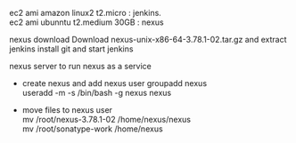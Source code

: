 ec2 ami amazon linux2 t2.micro : jenkins.  
ec2 ami ubunntu  t2.medium   30GB  : nexus  

nexus download  Download nexus-unix-x86-64-3.78.1-02.tar.gz and extract   
jenkins install git and  start jenkins  


nexus server to run nexus as a service  
- create nexus and add nexus user 
    groupadd nexus  
    useradd -m -s /bin/bash -g nexus nexus

- move files to nexus user  
     mv /root/nexus-3.78.1-02 /home/nexus/nexus  
     mv /root/sonatype-work  /home/nexus  

       
